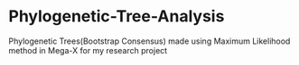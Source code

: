 # Phylogenetic-Tree-Analysis
Phylogenetic Trees(Bootstrap Consensus) made using Maximum Likelihood method in Mega-X for my research project
